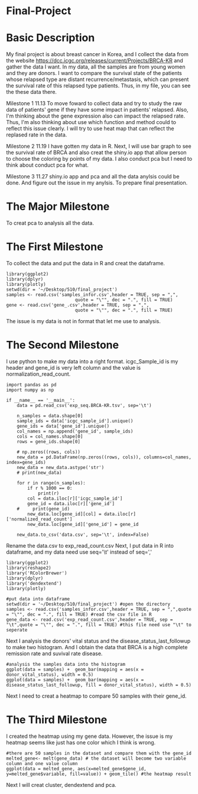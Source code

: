# Final-Project
# Basic Description
My final project is about breast cancer in Korea, and I collect the data from the website https://dcc.icgc.org/releases/current/Projects/BRCA-KR and gather the data I want.
In my data, all the samples are from young women and they are donors. I want to compare the survival state of the patients whose relapsed type are distant recurrence/metastasis, which can present the survival rate of this relapsed type patients. Thus, in my file, you can see the these data there. 

Milestone 1 11.13
To move foward to collect data and try to study the raw data of patients' gene if they have some impact in patients' relapsed. Also, I'm thinking about the gene expression also can impact the relapsed rate. Thus, I'm also thinking about use which function and method could to reflect this issue clearly. I will try to use heat map that can reflect the replased rate in the data.

Milestone 2 11.19
I have gotten my data in R. Next, I will use bar graph to see the survival rate of BRCA and also creat the shiny.io app that allow person to choose the coloring by points of my data. I also conduct pca but I need to think about conduct pca for what. 

Milestone 3 11.27
shiny.io app and pca and all the data anylsis could be done. And figure out the issue in my anylsis. To prepare final presentation. 

# The Major Milestone
To creat pca to analysis all the data.

# The First Milestone
To collect the data and put the data in R and creat the dataframe.
```{r}
library(ggplot2)
library(dplyr)
library(plotly)
setwd(dir = '~/Desktop/510/final_project')
samples <- read.csv('samples_infor.csv',header = TRUE, sep = ",", 
                          quote = "\"", dec = ".", fill = TRUE)
gene <- read.csv('gene_.csv',header = TRUE, sep = ",", 
                          quote = "\"", dec = ".", fill = TRUE)
```
The issue is my data is not in format that let me use to analysis.

# The Second Milestone
I use python to make my data into a right format. icgc_Sample_id is my header and gene_id is very left column and the value is normalization_read_count.

```{r}
import pandas as pd
import numpy as np

if __name__ == '__main__':
	data = pd.read_csv('exp_seq.BRCA-KR.tsv', sep='\t')

	n_samples = data.shape[0]
	sample_ids = data['icgc_sample_id'].unique()
	gene_ids = data['gene_id'].unique()
	col_names = np.append('gene_id', sample_ids)
	cols = col_names.shape[0]
	rows = gene_ids.shape[0]

	# np.zeros((rows, cols))
	new_data = pd.DataFrame(np.zeros((rows, cols)), columns=col_names, index=gene_ids)
	new_data = new_data.astype('str')
	# print(new_data)

	for r in range(n_samples):
	    if r % 1000 == 0:
	        print(r)
	    col = data.iloc[r]['icgc_sample_id']
	    gene_id = data.iloc[r]['gene_id']
	#     print(gene_id)
	    new_data.loc[gene_id][col] = data.iloc[r]['normalized_read_count']
	    new_data.loc[gene_id]['gene_id'] = gene_id

	new_data.to_csv('data.csv', sep='\t', index=False)
```
Rename the data.csv to exp_read_count.csv
Next, I put data in R into dataframe, and my data need use seq='\t' instead of seq=','
```{r} 
library(ggplot2)
library(reshape2)
library('RColorBrewer')
library(dplyr)
library('dendextend')
library(plotly)

#put data into dataframe
setwd(dir = '~/Desktop/510/final_project') #open the directory
samples <- read.csv('samples_infor.csv',header = TRUE, sep = ",",quote = "\"", dec = ".", fill = TRUE) #read the csv file in R
gene_data <- read.csv('exp_read_count.csv',header = TRUE, sep = "\t",quote = "\"", dec = ".", fill = TRUE) #this file need use "\t" to seperate
```
Next I analysis the donors' vital status and the disease_status_last_followup to make two histogram. And I obtain the data that BRCA is a high complete remission rate and suvival rate disease.
```{r}
#analysis the samples data into the histogram
ggplot(data = samples) +  geom_bar(mapping = aes(x = donor_vital_status), width = 0.5)
ggplot(data = samples) +  geom_bar(mapping = aes(x = disease_status_last_followup, fill = donor_vital_status), width = 0.5)
```
Next I need to creat a heatmap to compare 50 samples with their gene_id.

# The Third Milestone
I created the heatmap using my gene data. However, the issue is my heatmap seems like just has one color which I think is wrong.
```{r}
#there are 50 samples in the dataset and compare them with the gene_id
melted_gene<- melt(gene_data) # the dataset will become two variable column and one value column
ggplot(data = melted_gene, aes(x=melted_gene$gene_id, y=melted_gene$variable, fill=value)) + geom_tile() #the heatmap result
```
Next I will creat cluster, dendextend and pca.



